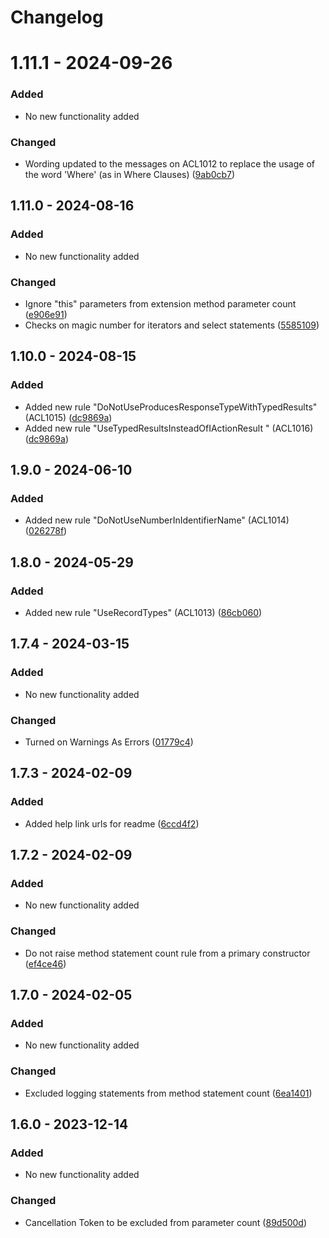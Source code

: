 ﻿# Changelog

# 1.11.1 - 2024-09-26
### Added
- No new functionality added

### Changed
- Wording updated to the messages on ACL1012 to replace the usage of the word 'Where' (as in Where Clauses) ([9ab0cb7](https://github.com/audaciaconsulting/Audacia.CodeAnalysis/commit/9ab0cb77308594955cfbb0141d688323e7a08db9))

## 1.11.0 - 2024-08-16
### Added
- No new functionality added

### Changed
- Ignore "this" parameters from extension method parameter count ([e906e91](https://github.com/audaciaconsulting/Audacia.CodeAnalysis/pull/32/commits/e906e9133bc539d031c8c0db49f77c900216dbfe))
- Checks on magic number for iterators and select statements ([5585109](https://github.com/audaciaconsulting/Audacia.CodeAnalysis/pull/32/commits/558510915cd5a39fc6815e549772db7b4a225582))

## 1.10.0 - 2024-08-15
### Added
- Added new rule "DoNotUseProducesResponseTypeWithTypedResults" (ACL1015) ([dc9869a](https://github.com/audaciaconsulting/Audacia.CodeAnalysis/pull/31/commits/dc9869a388a3343ff6bedb613b224ec9a6205e86))
- Added new rule "UseTypedResultsInsteadOfIActionResult " (ACL1016) ([dc9869a](https://github.com/audaciaconsulting/Audacia.CodeAnalysis/pull/31/commits/dc9869a388a3343ff6bedb613b224ec9a6205e86))

## 1.9.0 - 2024-06-10
### Added
- Added new rule "DoNotUseNumberInIdentifierName" (ACL1014) ([026278f](https://github.com/audaciaconsulting/Audacia.CodeAnalysis/pull/28/commits/026278fa0f9ce31b0092b0b507f23ef793970061))

## 1.8.0 - 2024-05-29
### Added
- Added new rule "UseRecordTypes" (ACL1013) ([86cb060](https://github.com/audaciaconsulting/Audacia.CodeAnalysis/pull/24/commits/86cb06039e5156f56c0e1341ce81cabf6d2e8176))

## 1.7.4 - 2024-03-15
### Added
- No new functionality added

### Changed
- Turned on Warnings As Errors ([01779c4](https://github.com/audaciaconsulting/Audacia.CodeAnalysis/pull/23/commits/01779c49a8c0ffe4ab6f8cfa30c59b84e226e747))

## 1.7.3 - 2024-02-09
### Added
- Added help link urls for readme ([6ccd4f2](https://github.com/audaciaconsulting/Audacia.CodeAnalysis/pull/15/commits/6ccd4f245a4ab2c66b35b43e80dbf0a0caa27613))

## 1.7.2 - 2024-02-09
### Added
- No new functionality added

### Changed
- Do not raise method statement count rule from a primary constructor ([ef4ce46](https://github.com/audaciaconsulting/Audacia.CodeAnalysis/pull/16/commits/ef4ce4679da0c30e28c3c3e4f0d3a098ccf5242f))

## 1.7.0 - 2024-02-05
### Added
- No new functionality added

### Changed
- Excluded logging statements from method statement count ([6ea1401](https://github.com/audaciaconsulting/Audacia.CodeAnalysis/pull/8/commits/6ea1401e45200b151faed6ec4ef0416709130abb))

## 1.6.0 - 2023-12-14
### Added
- No new functionality added

### Changed
- Cancellation Token to be excluded from parameter count ([89d500d](https://github.com/audaciaconsulting/Audacia.CodeAnalysis/pull/9/commits/89d500da8f5c0ba21a865ded2dc791fd2323fd49))
